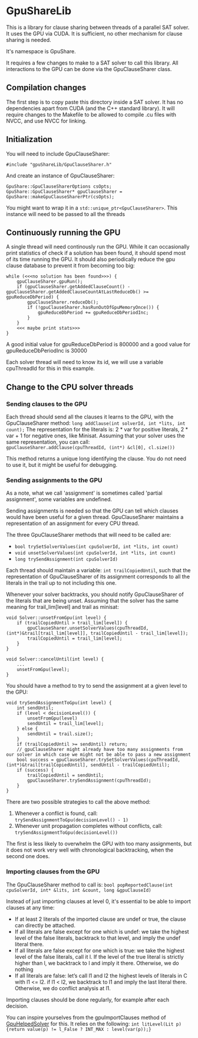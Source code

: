 # GpuShareLib

This is a library for clause sharing between threads of a parallel SAT solver. It uses the GPU via CUDA.
It is sufficient, no other mechanism for clause sharing is needed.

It's namespace is GpuShare.

It requires a few changes to make to a SAT solver to call this library. All interactions to the GPU can be done via the GpuClauseSharer class.

## Compilation changes
The first step is to copy paste this directory inside a SAT solver. It has no dependencies apart from CUDA (and the C++ standard library).
It will require changes to the Makefile to be allowed to compile .cu files with NVCC, and use NVCC for linking.

## Initialization

You will need to include GpuClauseSharer:
```
#include "gpuShareLib/GpuClauseSharer.h"
```

And create an instance of GpuClauseSharer:
```
GpuShare::GpuClauseSharerOptions csOpts;
GpuShare::GpuClauseSharer* gpuClauseSharer = GpuShare::makeGpuClauseSharerPtr(csOpts);
```

You might want to wrap it in a ```std::unique_ptr<GpuClauseSharer>```.
This instance will need to be passed to all the threads


## Continuously running the GPU
A single thread will need continously run the GPU. While it can occasionally print statistics of check if a solution has been found, it should spend most of its time running the GPU.
It should also periodically reduce the gpu clause database to prevent it from becoming too big:

```
while (<<<no solution has been found>>>) {
    gpuClauseSharer.gpuRun();
	if (gpuClauseSharer.getAddedClauseCount() - gpuClauseSharer.getAddedClauseCountAtLastReduceDb() >= gpuReduceDbPeriod) {
        gpuClauseSharer.reduceDb();
        if (!gpuClauseSharer.hasRunOutOfGpuMemoryOnce()) {
            gpuReduceDbPeriod += gpuReduceDbPeriodInc;
        }
    }
    <<< maybe print stats>>>
}
```
A good initial value for gpuReduceDbPeriod is 800000 and a good value for gpuReduceDbPeriodInc is 30000

Each solver thread will need to know its id, we will use a variable cpuThreadId for this in this example.

## Change to the CPU solver threads

### Sending clauses to the GPU
Each thread should send all the clauses it learns to the GPU, with the GpuClauseSharer method: ```long addClause(int solverId, int *lits, int count);```
The representation for the literals is: 2 * var for positive literals, 2 * var + 1 for negative ones, like Minisat.
Assuming that your solver uses the same representation, you can call: ``` gpuClauseSharer.addClause(cpuThreadId, (int*) &cl[0], cl.size())```

This method returns a unique long identifying the clause. You do not need to use it, but it might be useful for debugging.

### Sending assignments to the GPU
As a note, what we call 'assignment' is sometimes called 'partial assignment', some variables are undefined.

Sending assignments is needed so that the GPU can tell which clauses would have been useful for a given thread.
GpuClauseSharer maintains a representation of an assignment for every CPU thread.

The three GpuClauseSharer methods that will need to be called are:
- `bool trySetSolverValues(int cpuSolverId, int *lits, int count)` 
- `void unsetSolverValues(int cpuSolverId, int *lits, int count)`
- `long trySendAssignment(int cpuSolverId)`

Each thread should maintain a variable: `int trailCopiedUntil`, such that the representation of GpuClauseSharer of its assignment corresponds
to all the literals in the trail up to not including this one.

Whenever your solver backtracks, you should notify GpuClauseSharer of the literals that are being unset. Assuming that the solver has the same meaning for
trail_lim[level] and trail as minisat:

```
void Solver::unsetFromGpu(int level) {
    if (trailCopiedUntil > trail_lim[level]) {
        gpuClauseSharer.unsetSolverValues(cpuThreadId, (int*)&trail[trail_lim[level]], trailCopiedUntil - trail_lim[level]);
        trailCopiedUntil = trail_lim[level];
    }
}

void Solver::cancelUntil(int level) {
    ...
    unsetFromGpu(level);
}
```

You should have a method to try to send the assignment at a given level to the GPU:

```
void trySendAssignmentToGpu(int level) {
    int sendUntil;
    if (level < decisionLevel()) {
        unsetFromGpu(level)
        sendUntil = trail_lim[level];
    } else {
        sendUntil = trail.size();
    }
    if (trailCopiedUntil >= sendUntil) return;
    // gpuClauseSharer might already have too many assignments from our solver in which case we might not be able to pass a new assignment 
    bool success = gpuClauseSharer.trySetSolverValues(cpuThreadId, (int*)&trail[trailCopiedUntil], sendUntil - trailCopiedUntil);
    if (success) {
        trailCopiedUntil = sendUntil;
        gpuClauseSharer.trySendAssignment(cpuThreadId);
    }
}
```

There are two possible strategies to call the above method:
1. Whenever a conflict is found, call: ```trySendAssignmentToGpu(decisionLevel() - 1)```
2. Whenever unit propagation completes without conflicts, call: ```trySendAssignmentToGpu(decisionLevel())```

The first is less likely to overwhelm the GPU with too many assignments, but it does not work very well with chronological backtracking, when the second one does.

### Importing clauses from the GPU
The GpuClauseSharer method to call is: ``` bool popReportedClause(int cpuSolverId, int* &lits, int &count, long &gpuClauseId) ```

Instead of just importing clauses at level 0, it's essential to be able to import clauses at any time:

- If at least 2 literals of the imported clause are undef or true, the clause can directly be attached.
- If all literals are false except for one which is undef: we take the highest level of the false literals, backtrack to that level, and imply the undef literal there.
- If all literals are false except for one which is true: we take the highest level of the false literals, call it l. 
If the level of the true literal is strictly higher than l, we backtrack to l and imply it there. Otherwise, we do nothing
- If all literals are false: let’s call l1 and l2 the highest levels of literals in C with l1 <= l2.
if l1 < l2, we backtrack to l1 and imply the last literal there. Otherwise, we do conflict analysis at l1.

Importing clauses should be done regularly, for example after each decision.

You can inspire yourselves from the gpuImportClauses method of [GpuHelpedSolver](../glucose-syrup/gpu/GpuHelpedSolver.cc) for this.
It relies on the following: ```int litLevel(Lit p) {return value(p) != l_False ? INT_MAX : level(var(p));}```
